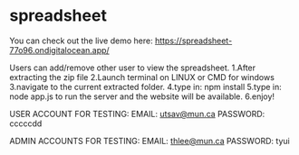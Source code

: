 # spreadsheet
 You can check out the live demo here: https://spreadsheet-77o96.ondigitalocean.app/
 
Users can add/remove other user to view the spreadsheet.
1.After extracting the zip file
2.Launch terminal on LINUX or CMD for windows
3.navigate to the current extracted folder.
4.type in:  npm install
5.type in: node app.js     to run the server and the website will be available.
6.enjoy!



USER ACCOUNT FOR TESTING:
EMAIL: utsav@mun.ca
PASSWORD: cccccdd


ADMIN ACCOUNTS FOR TESTING:
EMAIL: thlee@mun.ca
PASSWORD: tyui
